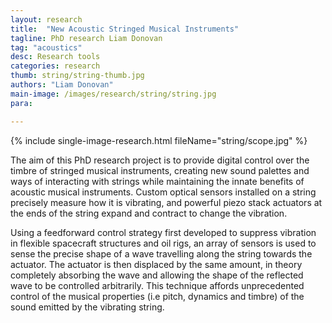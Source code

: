 ```yaml
---
layout: research
title:  "New Acoustic Stringed Musical Instruments"
tagline: PhD research Liam Donovan
tag: "acoustics"
desc: Research tools
categories: research
thumb: string/string-thumb.jpg
authors: "Liam Donovan"
main-image: /images/research/string/string.jpg
para:

---
```


{% include single-image-research.html fileName="string/scope.jpg" %}

The aim of this PhD research project is to provide digital control over the timbre of stringed musical instruments, creating new sound palettes and ways of interacting with strings while maintaining the innate benefits of acoustic musical instruments. 
Custom optical sensors installed on a string precisely measure how it is vibrating, and powerful piezo stack actuators at the ends of the string expand and contract to change the vibration.

Using a feedforward control strategy first developed to suppress vibration in flexible spacecraft structures and oil rigs, an array of sensors is used to sense the precise shape of a wave travelling along the string towards the actuator. The actuator is then displaced by the same amount, in theory completely absorbing the wave and allowing the shape of the reflected wave to be controlled arbitrarily. This technique affords unprecedented control of the musical properties (i.e pitch, dynamics and timbre) of the sound emitted by the vibrating string.

